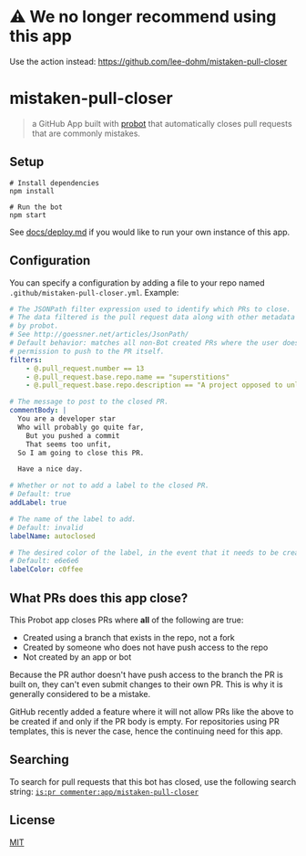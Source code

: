 # ⚠️ We no longer recommend using this app

Use the action instead: https://github.com/lee-dohm/mistaken-pull-closer

# mistaken-pull-closer

> a GitHub App built with [probot](https://github.com/probot/probot) that automatically closes pull requests that are commonly mistakes.

## Setup

```
# Install dependencies
npm install

# Run the bot
npm start
```

See [docs/deploy.md](docs/deploy.md) if you would like to run your own instance of this app.

## Configuration

You can specify a configuration by adding a file to your repo named
`.github/mistaken-pull-closer.yml`.  Example:

```yml
# The JSONPath filter expression used to identify which PRs to close.
# The data filtered is the pull request data along with other metadata passed in
# by probot.
# See http://goessner.net/articles/JsonPath/
# Default behavior: matches all non-Bot created PRs where the user does not have
# permission to push to the PR itself.
filters:
    - @.pull_request.number == 13
    - @.pull_request.base.repo.name == "superstitions"
    - @.pull_request.base.repo.description == "A project opposed to unlucky numbers"

# The message to post to the closed PR.
commentBody: |
  You are a developer star
  Who will probably go quite far,
    But you pushed a commit
    That seems too unfit,
  So I am going to close this PR.

  Have a nice day.

# Whether or not to add a label to the closed PR.
# Default: true
addLabel: true

# The name of the label to add.
# Default: invalid
labelName: autoclosed

# The desired color of the label, in the event that it needs to be created.
# Default: e6e6e6
labelColor: c0ffee
```

## What PRs does this app close?

This Probot app closes PRs where **all** of the following are true:

* Created using a branch that exists in the repo, not a fork
* Created by someone who does not have push access to the repo
* Not created by an app or bot

Because the PR author doesn't have push access to the branch the PR is built on, they can't even submit changes to their own PR. This is why it is generally considered to be a mistake.

GitHub recently added a feature where it will not allow PRs like the above to be created if and only if the PR body is empty. For repositories using PR templates, this is never the case, hence the continuing need for this app.

## Searching

To search for pull requests that this bot has closed, use the following search string: [`is:pr commenter:app/mistaken-pull-closer`](https://github.com/search?utf8=✓&q=is%3Apr+commenter%3Aapp%2Fmistaken-pull-closer&type=)

## License

[MIT](LICENSE.md)
